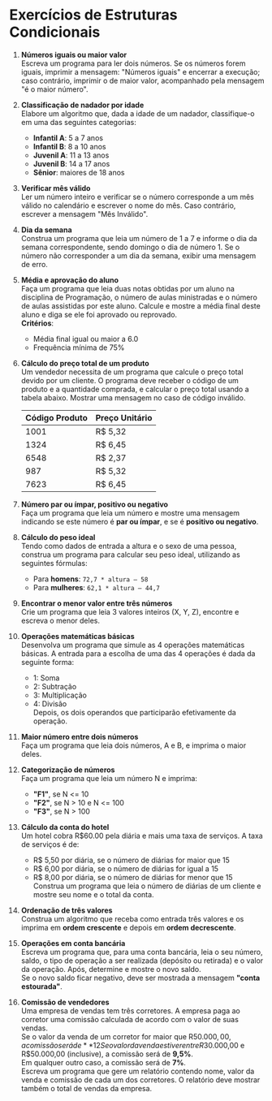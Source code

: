 # Exercícios de Estruturas Condicionais

1. **Números iguais ou maior valor**  
   Escreva um programa para ler dois números. Se os números forem iguais, imprimir a mensagem: "Números iguais" e encerrar a execução; caso contrário, imprimir o de maior valor, acompanhado pela mensagem "é o maior número".

2. **Classificação de nadador por idade**  
   Elabore um algoritmo que, dada a idade de um nadador, classifique-o em uma das seguintes categorias:
   - **Infantil A**: 5 a 7 anos
   - **Infantil B**: 8 a 10 anos
   - **Juvenil A**: 11 a 13 anos
   - **Juvenil B**: 14 a 17 anos
   - **Sênior**: maiores de 18 anos

3. **Verificar mês válido**  
   Ler um número inteiro e verificar se o número corresponde a um mês válido no calendário e escrever o nome do mês. Caso contrário, escrever a mensagem "Mês Inválido".

4. **Dia da semana**  
   Construa um programa que leia um número de 1 a 7 e informe o dia da semana correspondente, sendo domingo o dia de número 1. Se o número não corresponder a um dia da semana, exibir uma mensagem de erro.

5. **Média e aprovação do aluno**  
   Faça um programa que leia duas notas obtidas por um aluno na disciplina de Programação, o número de aulas ministradas e o número de aulas assistidas por este aluno. Calcule e mostre a média final deste aluno e diga se ele foi aprovado ou reprovado.  
   **Critérios**:
   - Média final igual ou maior a 6.0
   - Frequência mínima de 75%

6. **Cálculo do preço total de um produto**  
   Um vendedor necessita de um programa que calcule o preço total devido por um cliente. O programa deve receber o código de um produto e a quantidade comprada, e calcular o preço total usando a tabela abaixo. Mostrar uma mensagem no caso de código inválido.

   | Código Produto | Preço Unitário |
   |----------------|----------------|
   | 1001           | R$ 5,32        |
   | 1324           | R$ 6,45        |
   | 6548           | R$ 2,37        |
   | 987            | R$ 5,32        |
   | 7623           | R$ 6,45        |

7. **Número par ou ímpar, positivo ou negativo**  
   Faça um programa que leia um número e mostre uma mensagem indicando se este número é **par ou ímpar**, e se é **positivo ou negativo**.

8. **Cálculo do peso ideal**  
   Tendo como dados de entrada a altura e o sexo de uma pessoa, construa um programa para calcular seu peso ideal, utilizando as seguintes fórmulas:
   - Para **homens**: `72,7 * altura – 58`
   - Para **mulheres**: `62,1 * altura – 44,7`

9. **Encontrar o menor valor entre três números**  
   Crie um programa que leia 3 valores inteiros (X, Y, Z), encontre e escreva o menor deles.

10. **Operações matemáticas básicas**  
    Desenvolva um programa que simule as 4 operações matemáticas básicas. A entrada para a escolha de uma das 4 operações é dada da seguinte forma:
    - 1: Soma
    - 2: Subtração
    - 3: Multiplicação
    - 4: Divisão  
    Depois, os dois operandos que participarão efetivamente da operação.

11. **Maior número entre dois números**  
    Faça um programa que leia dois números, A e B, e imprima o maior deles.

12. **Categorização de números**  
    Faça um programa que leia um número N e imprima:
    - **"F1"**, se N <= 10
    - **"F2"**, se N > 10 e N <= 100
    - **"F3"**, se N > 100

13. **Cálculo da conta do hotel**  
    Um hotel cobra R$60.00 pela diária e mais uma taxa de serviços. A taxa de serviços é de:
    - R$ 5,50 por diária, se o número de diárias for maior que 15
    - R$ 6,00 por diária, se o número de diárias for igual a 15
    - R$ 8,00 por diária, se o número de diárias for menor que 15  
    Construa um programa que leia o número de diárias de um cliente e mostre seu nome e o total da conta.

14. **Ordenação de três valores**  
    Construa um algoritmo que receba como entrada três valores e os imprima em **ordem crescente** e depois em **ordem decrescente**.

15. **Operações em conta bancária**  
    Escreva um programa que, para uma conta bancária, leia o seu número, saldo, o tipo de operação a ser realizada (depósito ou retirada) e o valor da operação. Após, determine e mostre o novo saldo.  
    Se o novo saldo ficar negativo, deve ser mostrada a mensagem **"conta estourada"**.

16. **Comissão de vendedores**  
    Uma empresa de vendas tem três corretores. A empresa paga ao corretor uma comissão calculada de acordo com o valor de suas vendas.  
    Se o valor da venda de um corretor for maior que R$50.000,00, a comissão será de **12%** do valor vendido.  
    Se o valor da venda estiver entre R$30.000,00 e R$50.000,00 (inclusive), a comissão será de **9,5%**.  
    Em qualquer outro caso, a comissão será de **7%**.  
    Escreva um programa que gere um relatório contendo nome, valor da venda e comissão de cada um dos corretores. O relatório deve mostrar também o total de vendas da empresa.
